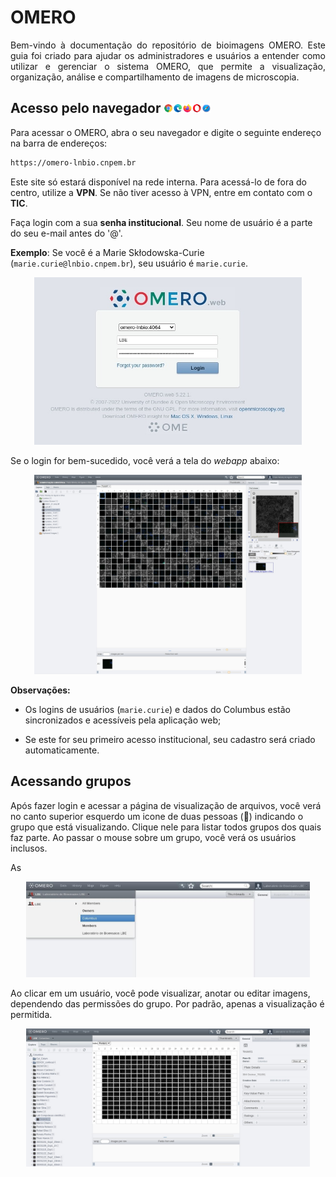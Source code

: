 # OMERO

<p style='text-align: justify;'> 
Bem-vindo à documentação do repositório de bioimagens OMERO. Este guia foi criado para ajudar os administradores e usuários a entender como utilizar e gerenciar o sistema OMERO, que permite a visualização, organização, análise e compartilhamento de imagens de microscopia.
</p>

## Acesso pelo navegador <img src="images/browser_icons.png" alt="Browser Icons"  width="15%"></img>

Para acessar o OMERO, abra o seu navegador e digite o seguinte endereço na barra de endereços:

```bash
https://omero-lnbio.cnpem.br
```

Este site só estará disponível na rede interna. Para acessá-lo de fora do centro, utilize a **VPN**. Se não tiver acesso à VPN, entre em contato com o **TIC**.

Faça login com a sua **senha institucional**. Seu nome de usuário é a parte do seu e-mail antes do '@'.

**Exemplo**: Se você é a Marie Skłodowska-Curie (`marie.curie@lnbio.cnpem.br`), seu usuário é `marie.curie`.

<center>
    <img src="images/omero_web_login.jpeg" alt="OMERO.web @ Edge"  width="85%"/>
</center>

Se o login for bem-sucedido, você verá a tela do _webapp_ abaixo:

<center>
    <img src="images/omero_web_app.jpeg" alt="OMERO.web file viewer"  width="85%"/>
</center>

**Observações:**

- Os logins de usuários (`marie.curie`) e dados do Columbus estão sincronizados e acessíveis pela aplicação web;

- Se este for seu primeiro acesso institucional, seu cadastro será criado automaticamente.

## Acessando grupos

Após fazer login e acessar a página de visualização de arquivos, você verá no canto superior esquerdo um icone de duas pessoas (👥) indicando o grupo que está visualizando. Clique nele para listar todos grupos dos quais faz parte. Ao passar o mouse sobre um grupo, você verá os usuários inclusos.

As 

<center>
    <img src="images/omero_web_groups.jpeg" alt="OMERO.web group"  width="90%"/>
</center>

Ao clicar em um usuário, você pode visualizar, anotar ou editar imagens, dependendo das permissões do grupo. Por padrão, apenas a visualização é permitida.

<center>
    <img src="images/omero_web_groups_access.jpeg" alt="OMERO.web group"  width="90%"/>
</center>
